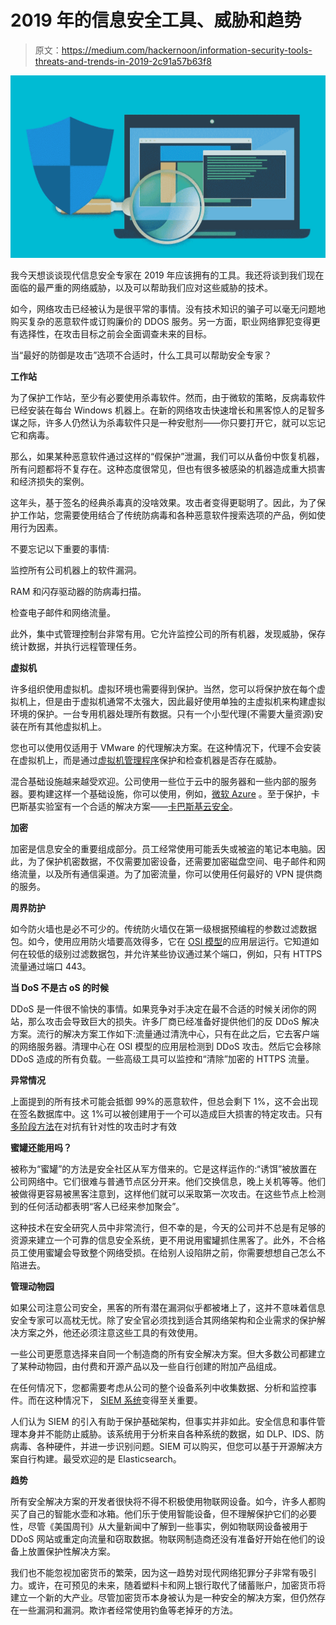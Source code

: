 # 2019 年的信息安全工具、威胁和趋势

> 原文：<https://medium.com/hackernoon/information-security-tools-threats-and-trends-in-2019-2c91a57b63f8>

![](img/29e512c94fa611879c2ebe5ce860560e.png)

我今天想谈谈现代信息安全专家在 2019 年应该拥有的工具。我还将谈到我们现在面临的最严重的网络威胁，以及可以帮助我们应对这些威胁的技术。

如今，网络攻击已经被认为是很平常的事情。没有技术知识的骗子可以毫无问题地购买复杂的恶意软件或订购廉价的 DDOS 服务。另一方面，职业网络罪犯变得更有选择性，在攻击目标之前会全面调查未来的目标。

当“最好的防御是攻击”选项不合适时，什么工具可以帮助安全专家？

**工作站**

为了保护工作站，至少有必要使用杀毒软件。然而，由于微软的策略，反病毒软件已经安装在每台 Windows 机器上。在新的网络攻击快速增长和黑客惊人的足智多谋之际，许多人仍然认为杀毒软件只是一种安慰剂——你只要打开它，就可以忘记它和病毒。

那么，如果某种恶意软件通过这样的“假保护”泄漏，我们可以从备份中恢复机器，所有问题都将不复存在。这种态度很常见，但也有很多被感染的机器造成重大损害和经济损失的案例。

这年头，基于签名的经典杀毒真的没啥效果。攻击者变得更聪明了。因此，为了保护工作站，您需要使用结合了传统防病毒和各种恶意软件搜索选项的产品，例如使用行为因素。

不要忘记以下重要的事情:

监控所有公司机器上的软件漏洞。

RAM 和闪存驱动器的防病毒扫描。

检查电子邮件和网络流量。

此外，集中式管理控制台非常有用。它允许监控公司的所有机器，发现威胁，保存统计数据，并执行远程管理任务。

**虚拟机**

许多组织使用虚拟机。虚拟环境也需要得到保护。当然，您可以将保护放在每个虚拟机上，但是由于虚拟机通常不太强大，因此最好使用单独的主虚拟机来构建虚拟环境的保护。一台专用机器处理所有数据。只有一个小型代理(不需要大量资源)安装在所有其他虚拟机上。

您也可以使用仅适用于 VMware 的代理解决方案。在这种情况下，代理不会安装在虚拟机上，而是通过[虚拟机管理程序](https://en.wikipedia.org/wiki/Hypervisor)保护和检查机器是否存在威胁。

混合基础设施越来越受欢迎。公司使用一些位于云中的服务器和一些内部的服务器。要构建这样一个基础设施，你可以使用，例如，[微软 Azure](https://azure.microsoft.com/en-us/) 。至于保护，卡巴斯基实验室有一个合适的解决方案——[卡巴斯基云安全](https://www.kaspersky.com/security-cloud)。

**加密**

加密是信息安全的重要组成部分。员工经常使用可能丢失或被盗的笔记本电脑。因此，为了保护机密数据，不仅需要加密设备，还需要加密磁盘空间、电子邮件和网络流量，以及所有通信渠道。为了加密流量，你可以使用任何最好的 VPN 提供商的服务。

**周界防护**

如今防火墙也是必不可少的。传统防火墙仅在第一级根据预编程的参数过滤数据包。如今，使用应用防火墙要高效得多，它在 [OSI 模型](https://www.networkworld.com/article/3239677/the-osi-model-explained-how-to-understand-and-remember-the-7-layer-network-model.html)的应用层运行。它知道如何在较低的级别过滤数据包，并允许某些协议通过某个端口，例如，只有 HTTPS 流量通过端口 443。

**当 DoS 不是古 oS 的时候**

DDoS 是一件很不愉快的事情。如果竞争对手决定在最不合适的时候关闭你的网站，那么攻击会导致巨大的损失。许多厂商已经准备好提供他们的反 DDoS 解决方案。流行的解决方案工作如下:流量通过清洗中心，只有在此之后，它去客户端的网络服务器。清理中心在 OSI 模型的应用层检测到 DDoS 攻击。然后它会移除 DDoS 造成的所有负载。一些高级工具可以监控和“清除”加密的 HTTPS 流量。

**异常情况**

上面提到的所有技术可能会抵御 99%的恶意软件，但总会剩下 1%，这不会出现在签名数据库中。这 1%可以被创建用于一个可以造成巨大损害的特定攻击。只有[多阶段方法](https://www.proofpoint.com/us/products/ransomware-and-targeted-attack-protection)在对抗有针对性的攻击时才有效

**蜜罐还能用吗？**

被称为“蜜罐”的方法是安全社区从军方借来的。它是这样运作的:“诱饵”被放置在公司网络中。它们很难与普通节点区分开来。他们交换信息，晚上关机等等。他们被做得更容易被黑客注意到，这样他们就可以采取第一次攻击。在这些节点上检测到的任何活动都表明“客人已经来参加聚会”。

这种技术在安全研究人员中非常流行，但不幸的是，今天的公司并不总是有足够的资源来建立一个可靠的信息安全系统，更不用说用蜜罐抓住黑客了。此外，不合格员工使用蜜罐会导致整个网络受损。在给别人设陷阱之前，你需要想想自己怎么不陷进去。

**管理动物园**

如果公司注意公司安全，黑客的所有潜在漏洞似乎都被堵上了，这并不意味着信息安全专家可以高枕无忧。除了安全官必须找到适合其网络架构和企业需求的保护解决方案之外，他还必须注意这些工具的有效使用。

一些公司更愿意选择来自同一个制造商的所有安全解决方案。但大多数公司都建立了某种动物园，由付费和开源产品以及一些自行创建的附加产品组成。

在任何情况下，您都需要考虑从公司的整个设备系列中收集数据、分析和监控事件。而在这种情况下， [SIEM 系统](https://solutionsreview.com/security-information-event-management/the-25-best-security-analytics-and-siem-platforms/)变得至关重要。

人们认为 SIEM 的引入有助于保护基础架构，但事实并非如此。安全信息和事件管理本身并不能防止威胁。该系统用于分析来自各种系统的数据，如 DLP、IDS、防病毒、各种硬件，并进一步识别问题。SIEM 可以购买，但您可以基于开源解决方案自行构建。最受欢迎的是 Elasticsearch。

**趋势**

所有安全解决方案的开发者很快将不得不积极使用物联网设备。如今，许多人都购买了自己的智能水壶和冰箱。他们乐于使用智能设备，但不理解保护它们的必要性，尽管《美国周刊》从大量新闻中了解到一些事实，例如物联网设备被用于 DDoS 网站或重定向流量和窃取数据。物联网制造商还没有准备好开始在他们的设备上放置保护性解决方案。

我们也不能忽视加密货币的繁荣，因为这一趋势对现代网络犯罪分子非常有吸引力。或许，在可预见的未来，随着塑料卡和网上银行取代了储蓄账户，加密货币将建立一个新的大产业。尽管加密货币本身被认为是一种安全的解决方案，但仍然存在一些漏洞和漏洞。欺诈者经常使用钓鱼等老掉牙的方法。